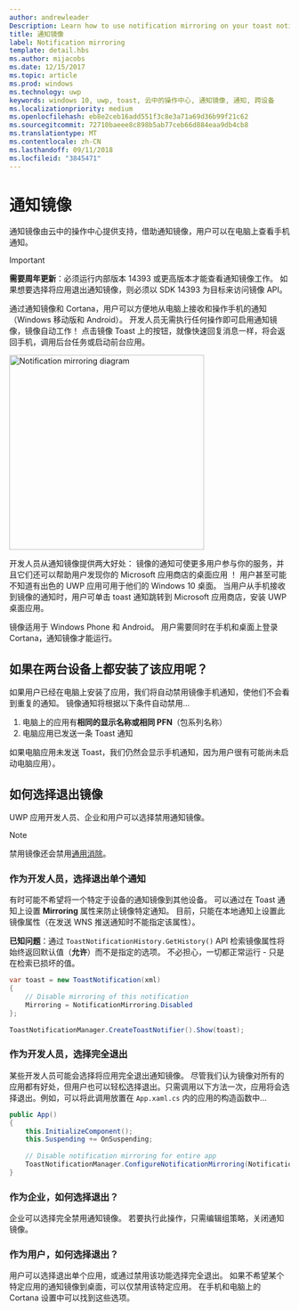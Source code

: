 ```yaml
---
author: andrewleader
Description: Learn how to use notification mirroring on your toast notifications.
title: 通知镜像
label: Notification mirroring
template: detail.hbs
ms.author: mijacobs
ms.date: 12/15/2017
ms.topic: article
ms.prod: windows
ms.technology: uwp
keywords: windows 10, uwp, toast, 云中的操作中心, 通知镜像, 通知, 跨设备
ms.localizationpriority: medium
ms.openlocfilehash: eb8e2ceb16add551f3c8e3a71a69d36b99f21c62
ms.sourcegitcommit: 72710baeee8c898b5ab77ceb66d884eaa9db4cb8
ms.translationtype: MT
ms.contentlocale: zh-CN
ms.lasthandoff: 09/11/2018
ms.locfileid: "3845471"
---
```

# <a name="notification-mirroring"></a>通知镜像

通知镜像由云中的操作中心提供支持，借助通知镜像，用户可以在电脑上查看手机通知。

> [!IMPORTANT]
> **需要周年更新**：必须运行内部版本 14393 或更高版本才能查看通知镜像工作。 如果想要选择将应用退出通知镜像，则必须以 SDK 14393 为目标来访问镜像 API。

通过通知镜像和 Cortana，用户可以方便地从电脑上接收和操作手机的通知（Windows 移动版和 Android）。 开发人员无需执行任何操作即可启用通知镜像，镜像自动工作！ 点击镜像 Toast 上的按钮，就像快速回复消息一样，将会返回手机，调用后台任务或启动前台应用。

<img alt="Notification mirroring diagram" src="images/toast-mirroring.gif" width="350"/>

开发人员从通知镜像提供两大好处： 镜像的通知可使更多用户参与你的服务，并且它们还可以帮助用户发现你的 Microsoft 应用商店的桌面应用 ！ 用户甚至可能不知道有出色的 UWP 应用可用于他们的 Windows 10 桌面。 当用户从手机接收到镜像的通知时，用户可单击 toast 通知跳转到 Microsoft 应用商店，安装 UWP 桌面应用。

镜像适用于 Windows Phone 和 Android。 用户需要同时在手机和桌面上登录 Cortana，通知镜像才能运行。


## <a name="what-if-the-app-is-installed-on-both-devices"></a>如果在两台设备上都安装了该应用呢？

如果用户已经在电脑上安装了应用，我们将自动禁用镜像手机通知，使他们不会看到重复的通知。 镜像通知将根据以下条件自动禁用...

1. 电脑上的应用有**相同的显示名称或相同 PFN**（包系列名称）
2. 电脑应用已发送一条 Toast 通知

如果电脑应用未发送 Toast，我们仍然会显示手机通知，因为用户很有可能尚未启动电脑应用）。


## <a name="how-to-opt-out-of-mirroring"></a>如何选择退出镜像

UWP 应用开发人员、企业和用户可以选择禁用通知镜像。

> [!NOTE]
> 禁用镜像还会禁用[通用消除](universal-dismiss.md)。


### <a name="as-a-developer-opt-out-an-individual-notification"></a>作为开发人员，选择退出单个通知

有时可能不希望将一个特定于设备的通知镜像到其他设备。 可以通过在 Toast 通知上设置 **Mirroring** 属性来防止镜像特定通知。 目前，只能在本地通知上设置此镜像属性（在发送 WNS 推送通知时不能指定该属性）。

**已知问题**：通过 `ToastNotificationHistory.GetHistory()` API 检索镜像属性将始终返回默认值（**允许**）而不是指定的选项。 不必担心，一切都正常运行 - 只是在检索已损坏的值。

```csharp
var toast = new ToastNotification(xml)
{
    // Disable mirroring of this notification
    Mirroring = NotificationMirroring.Disabled
};
  
ToastNotificationManager.CreateToastNotifier().Show(toast);
```


### <a name="as-a-developer-opt-out-completely"></a>作为开发人员，选择完全退出

某些开发人员可能会选择将应用完全退出通知镜像。 尽管我们认为镜像对所有的应用都有好处，但用户也可以轻松选择退出。只需调用以下方法一次，应用将会选择退出。例如，可以将此调用放置在 `App.xaml.cs` 内的应用的构造函数中...

```csharp
public App()
{
    this.InitializeComponent();
    this.Suspending += OnSuspending;
 
    // Disable notification mirroring for entire app
    ToastNotificationManager.ConfigureNotificationMirroring(NotificationMirroring.Disabled);
}
```


### <a name="as-an-enterprise-how-do-i-opt-out"></a>作为企业，如何选择退出？

企业可以选择完全禁用通知镜像。 若要执行此操作，只需编辑组策略，关闭通知镜像。


### <a name="as-a-user-how-do-i-opt-out"></a>作为用户，如何选择退出？

用户可以选择退出单个应用，或通过禁用该功能选择完全退出。 如果不希望某个特定应用的通知镜像到桌面，可以仅禁用该特定应用。 在手机和电脑上的 Cortana 设置中可以找到这些选项。